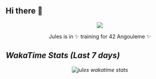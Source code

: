 ## Hi there 👋
<p align="center">
  <img src="https://media1.giphy.com/media/v1.Y2lkPTc5MGI3NjExNWg3ZTFmNDVjaHk5a2x6dGtrM3E2anNwbXIycDkwMHk2dDA3aHJ1biZlcD12MV9pbnRlcm5hbF9naWZfYnlfaWQmY3Q9Zw/xoicctrOv5aGw6mCZi/giphy.gif"/>
</p> 
<p align="center">
Jules is in ✨ training for 42 Angouleme ✨
</p>
<center><p>
  <em Virescit vulnere virtus </em>
</p</center>
<!--START_SECTION:waka-->
<!--END_SECTION:waka-->

<h2 align="left">WakaTime Stats (Last 7 days)</h2>
<p align="center">
  <img align="center" src="https://github-readme-stats.vercel.app/api/wakatime?username=@julescourbe&theme=white&layout=compact&hide=AUTO_DETECTED&border_radius=25&hide_title=true" alt="jules wakatime stats" />
</p>
